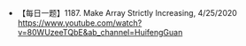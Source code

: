 - 【每日一题】1187. Make Array Strictly Increasing, 4/25/2020 https://www.youtube.com/watch?v=80WUzeeTQbE&ab_channel=HuifengGuan